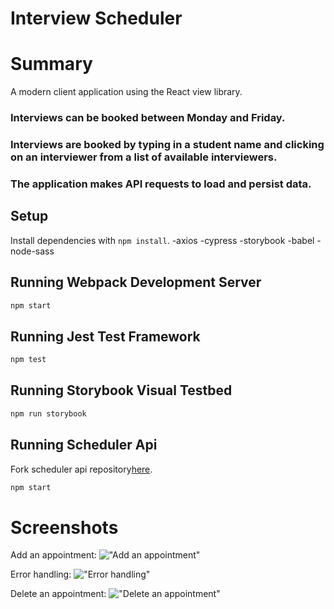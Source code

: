 # Interview Scheduler


# Summary

A modern client application using the React view library.
### Interviews can be booked between Monday and Friday.
### Interviews are booked by typing in a student name and clicking on an interviewer from a list of available interviewers.
### The application makes API requests to load and persist data.


## Setup

Install dependencies with `npm install`.
-axios
-cypress
-storybook
-babel
-node-sass


## Running Webpack Development Server

```sh
npm start
```

## Running Jest Test Framework

```sh
npm test
```

## Running Storybook Visual Testbed

```sh
npm run storybook
```

## Running Scheduler Api

Fork scheduler api repository[here](https://github.com/Sudoyulo/scheduler-api).

```sh
npm start
```


# Screenshots
Add an appointment:
!["Add an appointment"](https://github.com/Sudoyulo/scheduler/blob/master/docs/Insert-appointment.png?raw=true)

Error handling:
!["Error handling"](https://github.com/Sudoyulo/scheduler/blob/master/docs/Error-no-name.png?raw=true)

Delete an appointment:
!["Delete an appointment"](https://github.com/Sudoyulo/scheduler/blob/master/docs/Delete-appointment.png?raw=true)


<!-- v16
delete babel, sass
install
add .env = true
install sass
add env.test =true-->

<!-- Solved. Needed to create a role.
Step 1: Log into psql normally by running psql in terminal
Step 2: create a new user called development
create role development with login password 'development';
 Step 2.5: Check user development exists with \du Step 3: Create database table with owner development
CREATE DATABASE scheduler_development with owner development;
 Step 3.5: Confirm database has owner development with \l (<-lower L as in list) (edited)  -->

<!-- Tab 1: run test scheduler-api with NODE_ENV=test npm start

Tab2: log into terminal normally with psql
CREATE DATABASE scheduler_test with owner development;
enter database
\c scheduler_test

Tab3: curl http://localhost:8001/api/debug/reset.
  database reset

Tab 2: check tables are populated
\dt
SELECT * FROM days JOIN appointments ON appointments.day_id = days.id LEFT JOIN interviews ON interviews.appointment_id = appointments.id ORDER BY appointments.id;

Tab 3: npm start scheduler

to match the screenshot -->
